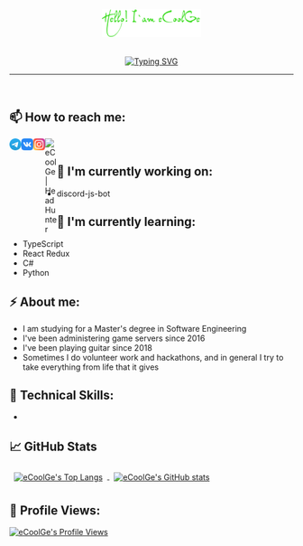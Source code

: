 <p align="center">
  <a href="https://github.com/eCoolGe" target="_blank" rel="noreferrer"><img style="width:35%" src="https://github.com/eCoolGe/eCoolGe/blob/main/assets/readme_logo.png" alt="my banner"></a>
</p>
<br />
<div align="center"> <!-- https://github.com/denvercoder1/readme-typing-svg -->
<a href="https://github.com/eCoolGe"><img src="https://readme-typing-svg.demolab.com?font=Noto+Sans&weight=500&size=16&pause=1000&color=C9D1D9&center=true&vCenter=true&width=600&height=20&lines=I'm+a+Front-end+Web+Developer+%F0%9F%91%A8%F0%9F%8F%BB%E2%80%8D%F0%9F%92%BB!;I'm+a+Bachelor+of+Information+Systems+and+Technologies+%F0%9F%8E%93!;I'm+a+Master+of+Software+Engineering+%F0%9F%92%BB!" alt="Typing SVG" /></a>
  </div>
<hr />
<br />

## 📫 How to reach me:


<a href="https://t.me/eCoolGe" target="blank"><img align="left" src="https://github.com/eCoolGe/eCoolGe/blob/main/assets/icons/telegram.svg" alt="eCoolGe | Telegram" width="21px"/></a>
<a href="https://vk.com/eCoolGe" target="blank"><img align="left" src="https://github.com/eCoolGe/eCoolGe/blob/main/assets/icons/vk.svg" alt="eCoolGe | VK" width="21px"/></a>
<a href="https://instagram.com/eCoolGe" target="blank"><img align="left" src="https://github.com/eCoolGe/eCoolGe/blob/main/assets/icons/instagram.svg" alt="eCoolGe | Instagram" width="21px"/></a>
<a href="https://rostov.hh.ru/applicant/resumes/view?resume=74862089ff0b3563af0039ed1f6b39776c4f38" target="blank"><img align="left" src="https://tech.hh.ru/api/logos/min-hh-red.png" alt="eCoolGe | HeadHunter" width="21px"/></a>
<br>

## 🔭 I'm currently working on:

- discord-js-bot

## 🌱 I'm currently learning:

- TypeScript
- React Redux
- C#
- Python

## ⚡ About me:

- I am studying for a Master's degree in Software Engineering
- I've been administering game servers since 2016
- I've been playing guitar since 2018
- Sometimes I do volunteer work and hackathons, and in general I try to take everything from life that it gives

## 💼 Technical Skills:

- 

## 📈 GitHub Stats

<a href="https://github.com/eCoolGe">
  <img align="center" style="margin:0.5rem" src="https://github-readme-stats-5mfnlxk67-ecoolge.vercel.app/api/top-langs/?username=eCoolGe&hide=autohotkey,handlebars,html,css&bg_color=60,005238,FFCD00&title_color=fff&text_color=fff&border_color=000" alt="eCoolGe's Top Langs"/>
</a>
<a href="https://github.com/eCoolGe">
  <img align="center" style="margin:0.5rem" src="https://github-readme-stats-5mfnlxk67-ecoolge.vercel.app/api?username=eCoolGe&show_icons=true&line_height=27&count_private=true&bg_color=60,005238,FFCD00&title_color=fff&text_color=fff&border_color=000&icon_color=4AB097" alt="eCoolGe's GitHub stats" />
</a>

## 👀 Profile Views:

<!-- https://github.com/antonkomarev/github-profile-views-counter -->
[![eCoolGe's Profile Views](https://komarev.com/ghpvc/?username=ecoolge&color=green&style=for-the-badge&label=Count)](https://github.com/eCoolGe)

<!--
**eCoolGe/eCoolGe** is a ✨ _special_ ✨ repository because its `README.md` (this file) appears on your GitHub profile.

Here are some ideas to get you started:

- 🔭 I’m currently working on ...
- 🌱 I’m currently learning ...
- 👯 I’m looking to collaborate on ...
- 🤔 I’m looking for help with ...
- 💬 Ask me about ...
- 📫 How to reach me: ...
- 😄 Pronouns: ...
- ⚡ Fun fact: ...

<h4 align="center">
I'm a Front-end Web Developer 💻!
</h4>

[![eCoolGe's Top Langs](https://github-readme-stats-5mfnlxk67-ecoolge.vercel.app/api/top-langs/?username=eCoolGe&layout=compact&hide=autohotkey,handlebars&theme=dark)](https://github.com/eCoolGe)
[![eCoolGe's GitHub stats](https://github-readme-stats-5mfnlxk67-ecoolge.vercel.app/api?username=eCoolGe&show_icons=true&theme=dark)](https://github.com/eCoolGe)

[![eCoolGe's Top Langs](https://github-readme-stats-5mfnlxk67-ecoolge.vercel.app/api/top-langs/?username=eCoolGe&layout=compact&hide=autohotkey,handlebars&bg_color=10,0fd64f,f8ef42&title_color=fff&text_color=fff&border_color=000)](https://github.com/eCoolGe)
[![eCoolGe's GitHub stats](https://github-readme-stats-5mfnlxk67-ecoolge.vercel.app/api?username=eCoolGe&bg_color=10,0fd64f,f8ef42&title_color=fff&text_color=fff&border_color=000)](https://github.com/eCoolGe)

[![eCoolGe's Top Langs](https://github-readme-stats-5mfnlxk67-ecoolge.vercel.app/api/top-langs/?username=eCoolGe&hide=autohotkey,handlebars&bg_color=60,005238,FFCD00&title_color=fff&text_color=fff&border_color=000)](https://github.com/eCoolGe)
[![eCoolGe's GitHub stats](https://github-readme-stats-5mfnlxk67-ecoolge.vercel.app/api?username=eCoolGe&bg_color=60,005238,FFCD00&title_color=fff&text_color=fff&border_color=000)](https://github.com/eCoolGe)
-->
